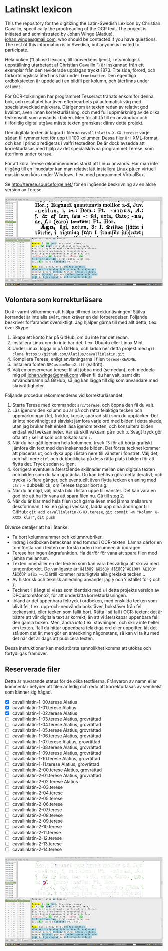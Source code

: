 # Latinskt lexicon

This the repository for the digitizing the Latin-Swedish Lexicon by Christian Cavallin, specifically the proofreading of the OCR text. The project is initiated and administrated by Johan Winge (Alatius), johan.winge@gmail.com, who should be contacted if you have questions. The rest of this information is in Swedish, but anyone is invited to participate.

Hela boken (”Latinskt lexicon, till läroverkens tjenst, i etymologisk uppställning utarbetadt af Christian Cavallin.”) är inskannad från ett exemplar från den reviderade upplagan tryckt 1873. Titelsida, förord, och förkortningslista återfinns här under `frontmatter`. Den egentliga ordbokstexten är uppdelad i en bildfil per kolumn, och återfinns under `columns`.

För OCR-tolkningen har programmet Tesseract tränats enkom för denna bok, och resultatet har även efterbearbets på automatisk väg med specialutvecklad mjukvara. Därigenom är texten redan av relativt god kvalitet, även innan korrekturläsning, och med full uppmärkning av de olika teckensnitt som används i boken. Men för att få till en användbar och tillförlitlig digital utgåva måste texten granskas; därav detta projekt.

Den digitala texten är lagrad i filerna `cavallinlatin-X-XX.terese`: varje sådan fil rymmer text för upp till 100 kolumner. Dessa filer är i XML-format, och kan i princip redigeras i valfri texteditor. De är dock avsedda att korrekturläsas med hjälp av det specialskrivna programmet Terese, som återfinns under `terese`.

För att köra Terese rekommenderas starkt att Linux används. Har man inte tillgång till en linuxdator kan man relativt lätt installera Linux på en virtuell maskin som körs under Windows, t.ex. med programmet VirtualBox.

Se http://terese.sourceforge.net/ för en ingående beskrivning av en äldre version av Terese.

![Terese in action](exempel1.png)

## Volontera som korrekturläsare

Du är varmt välkommen att hjälpa till med korrekturläsningen! Själva korrandet är inte alls svårt, men kräver en del förberedelser. Följande beskriver förfarandet översiktligt. Jag hjälper gärna till med allt detta, t.ex. över Skype.

1. Skapa ett konto här på GitHub, om du inte har det redan.
2. Installera Linux om du inte har det, t.ex. Ubuntu eller Linux Mint.
3. Under Linux, logga in på GitHub, och ladda ner detta projekt med `git clone https://github.com/Alatius/cavallinlatin.git`.
4. Kompilera Terese, enligt anvisningarna i filen `terese/README`.
5. Installera fonten `DPCustomMono2.ttf` (valfritt).
6. Välj en oreserverad terese-fil att jobba med (se nedan), och meddela mig på johan.winge@gmail.com vilken fil du har valt, samt ditt användarnamn på GitHub, så jag kan lägga till dig som användare med skrivrättigheter.

Följande procedur rekommenderas vid korrekturläsandet:

1. Starta Terese med kommandot `src/terese`, och öppna den fil du valt.
2. Läs igenom den kolumn du är på och rätta felaktiga tecken och uppmärkningar (fet, fraktur, kursiv, spärrad stil) som du upptäcker. Det är inte nödvändigt att slaviskt jämföra varje ord med bilden i detta skede, utan jag brukar helt enkelt läsa igenom texten, och konsultera bilden endast vid tveksamheter. Var särskilt vaksam på `n` och `u`. Svagt tryck gör ofta att `;` ser ut som och tolkats som `:`.
3. När du har gått igenom hela kolumnen, tryck `F5` för att börja grafiskt jämföra din text med den inskannade bilden. Det första tecknet kommer att placeras ut, och dyka upp i listan nere till vänster i fönstret. Välj det, och håll nere `ctrl` och dubbelklicka på dess rätta plats i bilden för att flytta det. Tryck sedan `F5` igen.
4. Korrigera eventuella återstående skillnader mellan den digitala texten och bilden som du kan upptäcka. Du kan behöva göra detta iterativt, och trycka `F5` flera gånger, och eventuellt även flytta tecken en aning med `ctrl` + dubbelklick, om Terese tappar bort sig.
5. När du är nöjd, välj nästa bild i listan uppe till vänster. Det kan vara en god idé att ha för vana att spara filen nu. Gå till steg 2.
6. När du är klar med hela filen (och gärna även med jämna mellanrum dessförinnan, t.ex. en gång i veckan), ladda upp dina ändringar till GitHub:
`git add cavallinlatin-X-XX.terese`,
`git commit -m "Kolumn X-XXXX klar"`,
`git push`

Diverse detaljer att ha i åtanke:

* Ta bort kolumnnummer och kolumnrubriker.
* Indrag i ordboken betecknas med tomrad i OCR-texten. Lämna därför en tom första rad i texten om första raden i kolumnen är indragen.
* Terese har ingen ångrafunktion. Ha därför för vana att spara filen med jämna mellanrum.
* Texten innehåller en del tecken som kan vara besvärliga att skriva med tangentbordet. De vanligaste är: `āēīōūȳ ăĕĭŏŭỳ ā̆ē̆ī̆ō̆ū̆ȳ̆ ĀĒĪŌŪȲ ĂĔĬŎŬỲ Ā̆Ē̆Ī̆Ō̆Ū̆Ȳ̆ æſßɔ —⏑`. Därtill kommer naturligtvis alla grekiska tecken...
* Av historisk och teknisk anledning använder jag `ỳ` och `Ỳ` istället för `y̆` och `Y̆`.
* Tecknet `ſ` (långt s) visas som identiskt med `s` i detta projekts version av DPCustomMono2, för att underlätta korrekturläsningen.
* Ibland är det uppenbara feltryck i ordboken, med enskilda tecken som blivit fel, t.ex. upp-och-nedvända bokstäver, bokstäver från fel teckensnitt, eller tecken som fallit bort. Rätta i så fall i OCR-texten; det är bättre att vår digitala text är korrekt, än att vi återskapar uppenbara fel i den gamla boken. Men, ändra _inte_ t.ex. stavningen, och skriv inte heller om texten. Ifall du hittar uppenbara felaktiga ord eller uppgifter, låt det stå som det är, men gör en anteckning någonstans, så kan vi ta itu med det när det är dags att publicera texten. 

Dessa instruktioner kan med största sannolikhet komma att utökas och förtydligas framöver.

## Reserverade filer

Detta är nuvarande status för de olika textfilerna. Frånvaron av namn eller kommentar betyder att filen är ledig och redo att korrekturläsas av vemhelst som känner sig hågad.

- [x] cavallinlatin-1-00.terese Alatius
- [x] cavallinlatin-1-01.terese Alatius
- [x] cavallinlatin-1-02.terese Alatius
- [ ] cavallinlatin-1-03.terese Alatius, grovrättad
- [ ] cavallinlatin-1-04.terese Alatius, grovrättad
- [ ] cavallinlatin-1-05.terese Alatius, grovrättad
- [ ] cavallinlatin-1-06.terese Alatius, grovrättad
- [ ] cavallinlatin-1-07.terese Alatius, grovrättad
- [ ] cavallinlatin-1-08.terese Alatius, grovrättad
- [ ] cavallinlatin-1-09.terese Alatius, grovrättad
- [ ] cavallinlatin-1-10.terese Alatius, grovrättad
- [ ] cavallinlatin-1-11.terese Alatius, grovrättad
- [ ] cavallinlatin-2-00.terese Alatius, grovrättad
- [ ] cavallinlatin-2-01.terese Alatius, grovrättad
- [ ] cavallinlatin-2-02.terese Alatius
- [ ] cavallinlatin-2-03.terese
- [ ] cavallinlatin-2-04.terese
- [ ] cavallinlatin-2-05.terese
- [ ] cavallinlatin-2-06.terese
- [ ] cavallinlatin-2-07.terese
- [ ] cavallinlatin-2-08.terese
- [ ] cavallinlatin-2-09.terese
- [ ] cavallinlatin-2-10.terese
- [ ] cavallinlatin-2-11.terese
- [ ] cavallinlatin-2-12.terese
- [ ] cavallinlatin-2-13.terese
- [ ] cavallinlatin-2-14.terese

![Two errors identified](exempel2.png)


